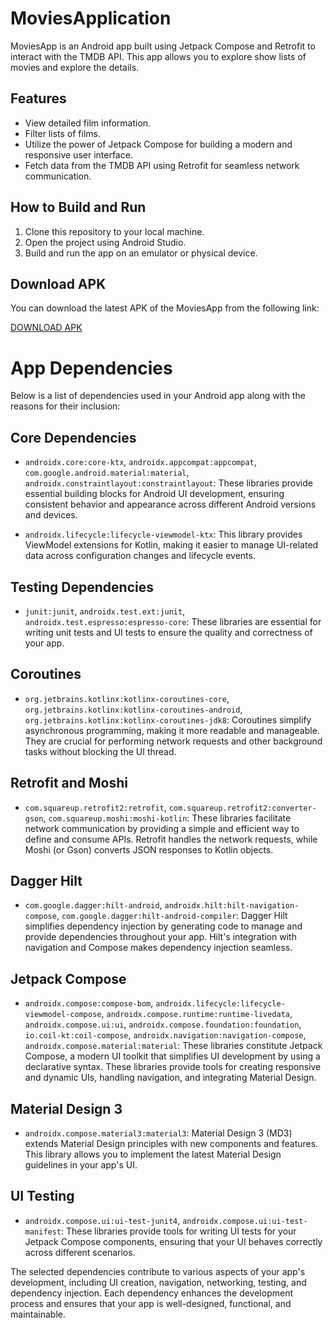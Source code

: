 # MoviesApplication


MoviesApp is an Android app built using Jetpack Compose and Retrofit to interact with the TMDB API. This app allows you to explore show lists of movies and explore the details.

## Features

- View detailed film information.
- Filter lists of films.
- Utilize the power of Jetpack Compose for building a modern and responsive user interface.
- Fetch data from the TMDB API using Retrofit for seamless network communication.

## How to Build and Run

1. Clone this repository to your local machine.
2. Open the project using Android Studio.
3. Build and run the app on an emulator or physical device.

## Download APK

You can download the latest APK of the MoviesApp from the following link:

[DOWNLOAD APK](https://github.com/klitna/MoviesApplication/files/13603847/app.zip)




# App Dependencies

Below is a list of dependencies used in your Android app along with the reasons for their inclusion:

## Core Dependencies

- `androidx.core:core-ktx`, `androidx.appcompat:appcompat`, `com.google.android.material:material`, `androidx.constraintlayout:constraintlayout`: These libraries provide essential building blocks for Android UI development, ensuring consistent behavior and appearance across different Android versions and devices.

- `androidx.lifecycle:lifecycle-viewmodel-ktx`: This library provides ViewModel extensions for Kotlin, making it easier to manage UI-related data across configuration changes and lifecycle events.

## Testing Dependencies

- `junit:junit`, `androidx.test.ext:junit`, `androidx.test.espresso:espresso-core`: These libraries are essential for writing unit tests and UI tests to ensure the quality and correctness of your app.

## Coroutines

- `org.jetbrains.kotlinx:kotlinx-coroutines-core`, `org.jetbrains.kotlinx:kotlinx-coroutines-android`, `org.jetbrains.kotlinx:kotlinx-coroutines-jdk8`: Coroutines simplify asynchronous programming, making it more readable and manageable. They are crucial for performing network requests and other background tasks without blocking the UI thread.

## Retrofit and Moshi

- `com.squareup.retrofit2:retrofit`, `com.squareup.retrofit2:converter-gson`, `com.squareup.moshi:moshi-kotlin`: These libraries facilitate network communication by providing a simple and efficient way to define and consume APIs. Retrofit handles the network requests, while Moshi (or Gson) converts JSON responses to Kotlin objects.

## Dagger Hilt

- `com.google.dagger:hilt-android`, `androidx.hilt:hilt-navigation-compose`, `com.google.dagger:hilt-android-compiler`: Dagger Hilt simplifies dependency injection by generating code to manage and provide dependencies throughout your app. Hilt's integration with navigation and Compose makes dependency injection seamless.

## Jetpack Compose

- `androidx.compose:compose-bom`, `androidx.lifecycle:lifecycle-viewmodel-compose`, `androidx.compose.runtime:runtime-livedata`, `androidx.compose.ui:ui`, `androidx.compose.foundation:foundation`, `io.coil-kt:coil-compose`, `androidx.navigation:navigation-compose`, `androidx.compose.material:material`: These libraries constitute Jetpack Compose, a modern UI toolkit that simplifies UI development by using a declarative syntax. These libraries provide tools for creating responsive and dynamic UIs, handling navigation, and integrating Material Design.

## Material Design 3

- `androidx.compose.material3:material3`: Material Design 3 (MD3) extends Material Design principles with new components and features. This library allows you to implement the latest Material Design guidelines in your app's UI.

## UI Testing

- `androidx.compose.ui:ui-test-junit4`, `androidx.compose.ui:ui-test-manifest`: These libraries provide tools for writing UI tests for your Jetpack Compose components, ensuring that your UI behaves correctly across different scenarios.

The selected dependencies contribute to various aspects of your app's development, including UI creation, navigation, networking, testing, and dependency injection. Each dependency enhances the development process and ensures that your app is well-designed, functional, and maintainable.
